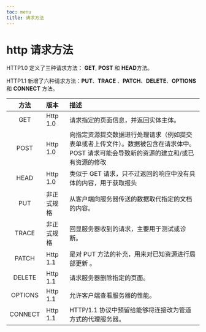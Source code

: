 ```yaml
---
toc: menu
title: 请求方法
---
```


# http 请求方法

HTTP1.0 定义了三种请求方法： **GET**, **POST** 和 **HEAD**方法。

HTTP1.1 新增了六种请求方法：**PUT**、**TRACE** 、**PATCH**、**DELETE**、**OPTIONS**和 **CONNECT** 方法。

|  方法   | 版本       | 描述                                                                                                                                   |
| :-----: | :--------- | :------------------------------------------------------------------------------------------------------------------------------------- |
|   GET   | Http 1.0   | 请求指定的页面信息，并返回实体主体。                                                                                                   |
|  POST   | Http 1.0   | 向指定资源提交数据进行处理请求（例如提交表单或者上传文件）。数据被包含在请求体中。POST 请求可能会导致新的资源的建立和/或已有资源的修改 |
|  HEAD   | Http 1.0   | 类似于 GET 请求，只不过返回的响应中没有具体的内容，用于获取报头                                                                        |
|   PUT   | 非正式规格 | 从客户端向服务器传送的数据取代指定的文档的内容。                                                                                       |
|  TRACE  | 非正式规格 | 回显服务器收到的请求，主要用于测试或诊断。                                                                                             |
|  PATCH  | Http 1.1   | 是对 PUT 方法的补充，用来对已知资源进行局部更新 。                                                                                     |
| DELETE  | Http 1.1   | 请求服务器删除指定的页面。                                                                                                             |
| OPTIONS | Http 1.1   | 允许客户端查看服务器的性能。                                                                                                           |
| CONNECT | Http 1.1   | HTTP/1.1 协议中预留给能够将连接改为管道方式的代理服务器。                                                                              |
